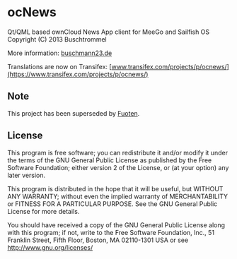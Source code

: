 ocNews
======

Qt/QML based ownCloud News App client for MeeGo and Sailfish OS
Copyright (C) 2013  Buschtrommel

More information: [buschmann23.de](https://www.buschmann23.de/entwicklung/anwendungen/ocnews/)

Translations are now on Transifex: [www.transifex.com/projects/p/ocnews/](https://www.transifex.com/projects/p/ocnews/)

Note
----------
This project has been superseded by [Fuoten](https://github.com/Huessenbergnetz/Fuoten).

License
----------

This program is free software; you can redistribute it and/or modify
it under the terms of the GNU General Public License as published by
the Free Software Foundation; either version 2 of the License, or
(at your option) any later version.

This program is distributed in the hope that it will be useful,
but WITHOUT ANY WARRANTY; without even the implied warranty of
MERCHANTABILITY or FITNESS FOR A PARTICULAR PURPOSE.  See the
GNU General Public License for more details.

You should have received a copy of the GNU General Public License along
with this program; if not, write to the Free Software Foundation, Inc.,
51 Franklin Street, Fifth Floor, Boston, MA 02110-1301 USA or see
http://www.gnu.org/licenses/
